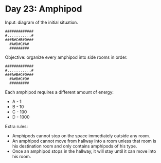 # Day 23: Amphipod

Input: diagram of the initial situation.

```
#############
#...........#
###B#C#B#D###
  #A#D#C#A#
  #########
```

Objective: organize every amphipod into side rooms in order.

```
#############
#...........#
###A#B#C#D###
  #A#B#C#D#
  #########
```

Each amphipod requires a different amount of energy:

* A - 1
* B - 10
* C - 100
* D - 1000

Extra rules:

* Amphipods cannot stop on the space immediately outside any room.
* An amphipod cannot move from hallway into a room unless that room is his destination room and only contains amphipods of his type.
* Once an amphipod stops in the hallway, it will stay until it can move into his room.
